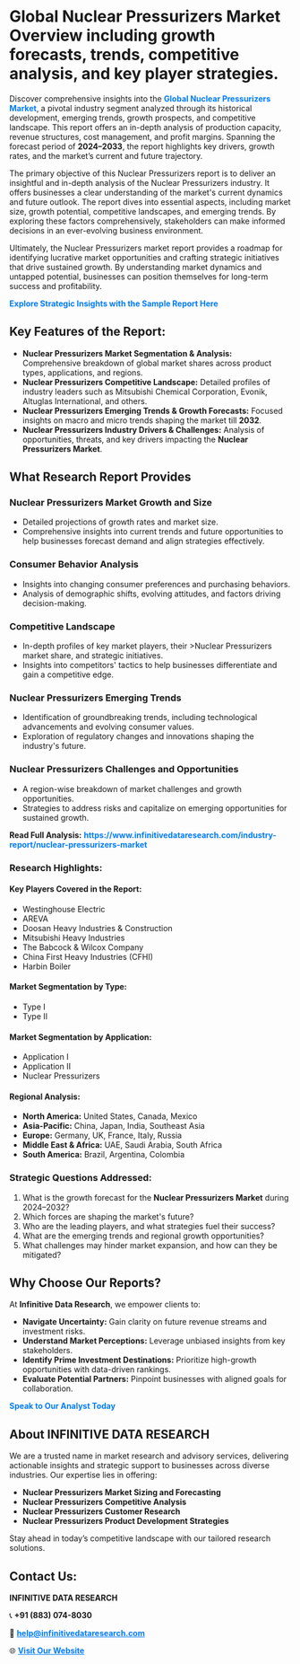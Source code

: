 <h1>Global Nuclear Pressurizers Market Overview including growth forecasts, trends, competitive analysis, and key player strategies.</h1>
<p>
Discover comprehensive insights into the 
<a href="https://www.infinitivedataresearch.com/industry-report/nuclear-pressurizers-market" rel="dofollow" style="color: #007BFF; text-decoration: none;"><strong>Global Nuclear Pressurizers Market</strong></a>, a pivotal industry segment analyzed through its historical development, emerging trends, growth prospects, and competitive landscape. This report offers an in-depth analysis of production capacity, revenue structures, cost management, and profit margins. Spanning the forecast period of <strong>2024–2033</strong>, the report highlights key drivers, growth rates, and the market’s current and future trajectory.
</p>
<p>
The primary objective of this Nuclear Pressurizers report is to deliver an insightful and in-depth analysis of the Nuclear Pressurizers industry. It offers businesses a clear understanding of the market's current dynamics and future outlook. The report dives into essential aspects, including market size, growth potential, competitive landscapes, and emerging trends. By exploring these factors comprehensively, stakeholders can make informed decisions in an ever-evolving business environment.
</p>
<p>
Ultimately, the Nuclear Pressurizers market report provides a roadmap for identifying lucrative market opportunities and crafting strategic initiatives that drive sustained growth. By understanding market dynamics and untapped potential, businesses can position themselves for long-term success and profitability.
</p>
<p>
<a href="https://www.infinitivedataresearch.com/request-sample/reportId=110728" style="color: #007BFF; text-decoration: none;"><strong>Explore Strategic Insights with the Sample Report Here</strong></a>
</p>

<h2>Key Features of the Report:</h2>
<ul>
<li><strong>Nuclear Pressurizers Market Segmentation & Analysis:</strong> Comprehensive breakdown of global market shares across product types, applications, and regions.</li>
<li><strong>Nuclear Pressurizers Competitive Landscape:</strong> Detailed profiles of industry leaders such as Mitsubishi Chemical Corporation, Evonik, Altuglas International, and others.</li>
<li><strong>Nuclear Pressurizers Emerging Trends & Growth Forecasts:</strong> Focused insights on macro and micro trends shaping the market till <strong>2032</strong>.</li>
<li><strong>Nuclear Pressurizers Industry Drivers & Challenges:</strong> Analysis of opportunities, threats, and key drivers impacting the <strong>Nuclear Pressurizers Market</strong>.</li>
</ul>

<h2>What Research Report Provides</h2>
<h3>Nuclear Pressurizers Market Growth and Size</h3>
<ul>
<li>Detailed projections of growth rates and market size.</li>
<li>Comprehensive insights into current trends and future opportunities to help businesses forecast demand and align strategies effectively.</li>
</ul>

<h3>Consumer Behavior Analysis</h3>
<ul>
<li>Insights into changing consumer preferences and purchasing behaviors.</li>
<li>Analysis of demographic shifts, evolving attitudes, and factors driving decision-making.</li>
</ul>

<h3>Competitive Landscape</h3>
<ul>
<li>In-depth profiles of key market players, their >Nuclear Pressurizers market share, and strategic initiatives.</li>
<li>Insights into competitors' tactics to help businesses differentiate and gain a competitive edge.</li>
</ul>

<h3>Nuclear Pressurizers Emerging Trends</h3>
<ul>
<li>Identification of groundbreaking trends, including technological advancements and evolving consumer values.</li>
<li>Exploration of regulatory changes and innovations shaping the industry's future.</li>
</ul>

<h3>Nuclear Pressurizers Challenges and Opportunities</h3>
<ul>
<li>A region-wise breakdown of market challenges and growth opportunities.</li>
<li>Strategies to address risks and capitalize on emerging opportunities for sustained growth.</li>
</ul>
<p><strong>Read Full Analysis:</strong> <a href="https://www.infinitivedataresearch.com/industry-report/nuclear-pressurizers-market" rel="dofollow" style="color: #007BFF; text-decoration: none;"><strong>https://www.infinitivedataresearch.com/industry-report/nuclear-pressurizers-market</strong></a></p>
<h3>Research Highlights:</h3>
<h4>Key Players Covered in the Report:</h4>
<ul><li>Westinghouse Electric</li><li>AREVA</li><li>Doosan Heavy Industries &amp; Construction</li><li>Mitsubishi Heavy Industries</li><li>The Babcock &amp; Wilcox Company</li><li>China First Heavy Industries (CFHI)</li><li>Harbin Boiler</li></ul>
<h4>Market Segmentation by Type:</h4>
<ul><li>Type I</li><li>Type II</li></ul>
<h4>Market Segmentation by Application:</h4>
<ul><li>Application I</li><li>Application II</li><li>Nuclear Pressurizers</li></ul>

<h4>Regional Analysis:</h4>
<ul>
<li><strong>North America:</strong> United States, Canada, Mexico</li>
<li><strong>Asia-Pacific:</strong> China, Japan, India, Southeast Asia</li>
<li><strong>Europe:</strong> Germany, UK, France, Italy, Russia</li>
<li><strong>Middle East & Africa:</strong> UAE, Saudi Arabia, South Africa</li>
<li><strong>South America:</strong> Brazil, Argentina, Colombia</li>
</ul>

<h3>Strategic Questions Addressed:</h3>
<ol>
<li>What is the growth forecast for the <strong>Nuclear Pressurizers Market</strong> during 2024–2032?</li>
<li>Which forces are shaping the market's future?</li>
<li>Who are the leading players, and what strategies fuel their success?</li>
<li>What are the emerging trends and regional growth opportunities?</li>
<li>What challenges may hinder market expansion, and how can they be mitigated?</li>
</ol>

<h2>Why Choose Our Reports?</h2>
<p>At <strong>Infinitive Data Research</strong>, we empower clients to:</p>
<ul>
<li><strong>Navigate Uncertainty:</strong> Gain clarity on future revenue streams and investment risks.</li>
<li><strong>Understand Market Perceptions:</strong> Leverage unbiased insights from key stakeholders.</li>
<li><strong>Identify Prime Investment Destinations:</strong> Prioritize high-growth opportunities with data-driven rankings.</li>
<li><strong>Evaluate Potential Partners:</strong> Pinpoint businesses with aligned goals for collaboration.</li>
</ul>
<p><a href="https://www.infinitivedataresearch.com/industry-report/nuclear-pressurizers-market" rel="dofollow" style="color: #007BFF; text-decoration: none;"><strong>Speak to Our Analyst Today</strong></a></p>

<h2>About INFINITIVE DATA RESEARCH</h2>
<p>We are a trusted name in market research and advisory services, delivering actionable insights and strategic support to businesses across diverse industries. Our expertise lies in offering:</p>
<ul>
<li><strong>Nuclear Pressurizers Market Sizing and Forecasting</strong></li>
<li><strong>Nuclear Pressurizers Competitive Analysis</strong></li>
<li><strong>Nuclear Pressurizers Customer Research</strong></li>
<li><strong>Nuclear Pressurizers Product Development Strategies</strong></li>
</ul>
<p>Stay ahead in today’s competitive landscape with our tailored research solutions.</p>

<h2>Contact Us:</h2>
<p><strong>INFINITIVE DATA RESEARCH</strong></p>
<p>📞 <strong>+91 (883) 074-8030</strong></p>
<p>📧 <strong><a href="mailto:help@infinitivedataresearch.com" style="color: #007BFF;">help@infinitivedataresearch.com</a></strong></p>
<p>🌐 <strong><a href="https://www.infinitivedataresearch.com" rel="dofollow" style="color: #007BFF;">Visit Our Website</a></strong></p>